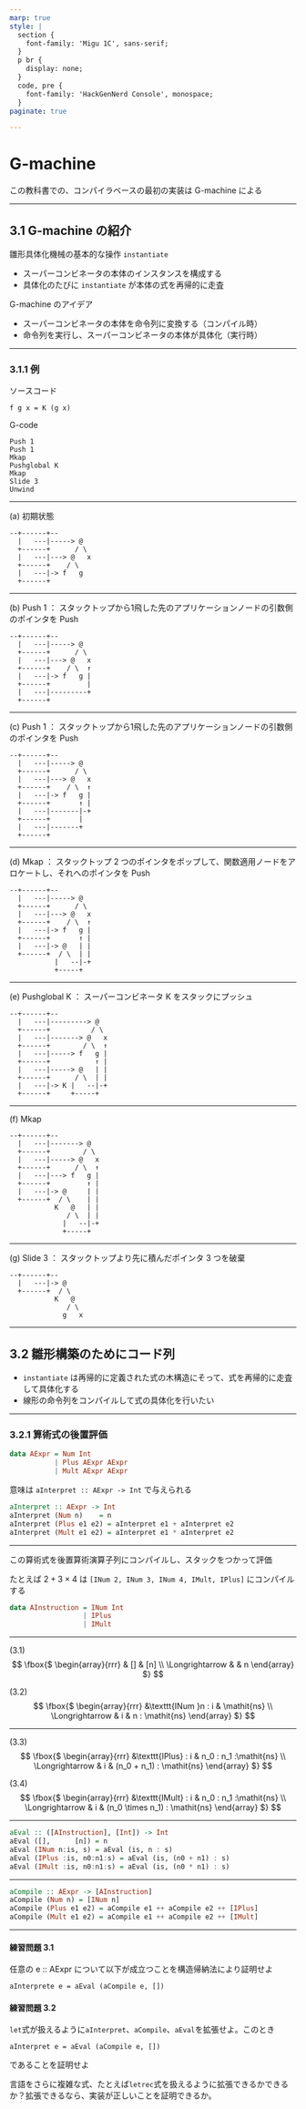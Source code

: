 ```yaml
---
marp: true
style: |
  section {
    font-family: 'Migu 1C', sans-serif;
  }
  p br {
    display: none;
  }
  code, pre {
    font-family: 'HackGenNerd Console', monospace;
  }
paginate: true

---
```

# G-machine

この教科書での、コンパイラベースの最初の実装は G-machine による

---
## 3.1 G-machine の紹介

雛形具体化機械の基本的な操作 `instantiate`
- スーパーコンビネータの本体のインスタンスを構成する
- 具体化のたびに `instantiate` が本体の式を再帰的に走査

G-machine のアイデア
- スーパーコンビネータの本体を命令列に変換する（コンパイル時）
- 命令列を実行し、スーパーコンビネータの本体が具体化（実行時）

---
### 3.1.1 例

ソースコード
```
f g x = K (g x)
```
G-code
```
Push 1
Push 1
Mkap
Pushglobal K
Mkap
Slide 3
Unwind
```

---
(a) 初期状態
```
--+------+--
  |   ---|-----> @
  +------+      / \
  |   ---|---> @   x
  +------+    / \
  |   ---|-> f   g
  +------+                  
```

---
(b) Push 1 ： スタックトップから1飛した先のアプリケーションノードの引数側のポインタを Push
```
--+------+--
  |   ---|-----> @
  +------+      / \
  |   ---|---> @   x
  +------+    / \  ↑
  |   ---|-> f   g |
  +------+         |  
  |   ---|---------+
  +------+
```

---
(c) Push 1 ： スタックトップから1飛した先のアプリケーションノードの引数側のポインタを Push
```
--+------+--
  |   ---|-----> @
  +------+      / \
  |   ---|---> @   x
  +------+    / \  ↑
  |   ---|-> f   g |
  +------+       ↑ |  
  |   ---|-------|-+
  +------+       |
  |   ---|-------+
  +------+
```

---
(d) Mkap ： スタックトップ 2 つのポインタをポップして、関数適用ノードをアロケートし、それへのポインタを Push
```
--+------+--
  |   ---|-----> @
  +------+      / \
  |   ---|---> @   x
  +------+    / \  ↑
  |   ---|-> f   g |
  +------+       ↑ |  
  |   ---|-> @   | |
  +------+  / \  | |
           |   --|-+
           +-----+
```

---
(e) Pushglobal K ： スーパーコンビネータ K をスタックにプッシュ
```
--+------+--
  |   ---|---------> @
  +------+          / \
  |   ---|-------> @   x
  +------+        / \  ↑
  |   ---|-----> f   g |
  +------+           ↑ |  
  |   ---|-----> @   | |
  +------+      / \  | |
  |   ---|-> K |   --|-+
  +------+     +-----+
```

---
(f) Mkap
```
--+------+--
  |   ---|-------> @
  +------+        / \
  |   ---|-----> @   x
  +------+      / \  ↑
  |   ---|---> f   g |
  +------+         ↑ |  
  |   ---|-> @     | |
  +------+  / \    | |
           K   @   | |
              / \  | |
             |   --|-+
             +-----+
```

---
(g) Slide 3 ： スタックトップより先に積んだポインタ 3 つを破棄
```
--+------+--
  |   ---|-> @     
  +------+  / \    
           K   @   
              / \  
             g   x
```

---

## 3.2 雛形構築のためにコード列

- `instantiate` は再帰的に定義された式の木構造にそって、式を再帰的に走査して具体化する
- 線形の命令列をコンパイルして式の具体化を行いたい

---
### 3.2.1 算術式の後置評価

```haskell
data AExpr = Num Int
           | Plus AExpr AExpr
           | Mult AExpr AExpr
```
意味は `aInterpret :: AExpr -> Int` で与えられる
```haskell
aInterpret :: AExpr -> Int
aInterpret (Num n)    = n
aInterpret (Plus e1 e2) = aInterpret e1 + aInterpret e2
aInterpret (Mult e1 e2) = aInterpret e1 * aInterpret e2
```

---
この算術式を後置算術演算子列にコンパイルし、スタックをつかって評価

たとえば $2 + 3 \times 4$ は `[INum 2, INum 3, INum 4, IMult, IPlus]` にコンパイルする

```haskell
data AInstruction = INum Int
                  | IPlus
                  | IMult
```

---
(3.1)
$$
\fbox{$
\begin{array}{rrr}
  & [] & [n] \\
  \Longrightarrow & & n
\end{array} $}
$$

(3.2)
$$
\fbox{$
\begin{array}{rrr}
  &\texttt{INum }n : i & \mathit{ns} \\
  \Longrightarrow & i & n : \mathit{ns}
\end{array} $}
$$

---
(3.3)
$$
\fbox{$
\begin{array}{rrr}
  &\texttt{IPlus} : i & n_0 : n_1 :\mathit{ns} \\
  \Longrightarrow & i & (n_0 + n_1) : \mathit{ns}
\end{array} $}
$$

(3.4)
$$
\fbox{$
\begin{array}{rrr}
  &\texttt{IMult} : i & n_0 : n_1 :\mathit{ns} \\
  \Longrightarrow & i & (n_0 \times n_1) : \mathit{ns}
\end{array} $}
$$

---
```haskell
aEval :: ([AInstruction], [Int]) -> Int
aEval ([],      [n]) = n
aEval (INum n:is, s) = aEval (is, n : s)
aEval (IPlus :is, n0:n1:s) = aEval (is, (n0 + n1) : s)
aEval (IMult :is, n0:n1:s) = aEval (is, (n0 * n1) : s)
```

---
```haskell
aCompile :: AExpr -> [AInstruction]
aCompile (Num n) = [INum n]
aCompile (Plus e1 e2) = aCompile e1 ++ aCompile e2 ++ [IPlus]
aCompile (Mult e1 e2) = aCompile e1 ++ aCompile e2 ++ [IMult]
```

---
#### 練習問題 3.1

任意の e :: AExpr について以下が成立つことを構造帰納法により証明せよ

```
aInterprete e = aEval (aCompile e, [])
```

#### 練習問題 3.2

`let`式が扱えるように`aInterpret`、`aCompile`、`aEval`を拡張せよ。このとき
```
aInterpret e = aEval (aCompile e, [])
```
であることを証明せよ

言語をさらに複雑な式、たとえば`letrec`式を扱えるように拡張できるかできるか？拡張できるなら、実装が正しいことを証明できるか。
